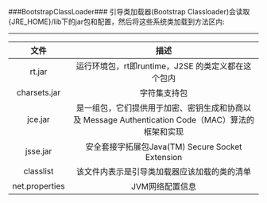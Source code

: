 ###BootstrapClassLoader###
引导类加载器(Bootstrap Classloader)会读取{JRE_HOME}/lib下的jar包和配置，然后将这些系统类加载到方法区内:
***
| 文件        | 描述           |
| :-------------: |:-------------:|
| rt.jar      | 运行环境包，rt即runtime，J2SE 的类定义都在这个包内 |
|  charsets.jar    |  字符集支持包 |
|  jce.jar    |  是一组包，它们提供用于加密、密钥生成和协商以及 Message Authentication Code（MAC）算法的框架和实现 |
|  jsse.jar    |  安全套接字拓展包Java(TM) Secure Socket Extension |
|  classlist    |  该文件内表示是引导类加载器应该加载的类的清单 |
|  net.properties    |  JVM网络配置信息 |

